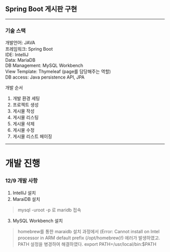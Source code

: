 ## Spring Boot 게시판 구현
-------
### 기술 스택

개발언어: JAVA<br>
프레임워크: Spring Boot<br>
IDE: IntelliJ<br>
Data: MariaDB<br>
DB Management: MySQL Workbench<br>
View Template: Thymeleaf (page를 담당해주는 역할) <br>
DB access: Java persistence API, JPA<br>


개발 순서
1. 개발 환경 세팅
2. 프로젝트 생성
3. 게시물 작성
4. 게시물 리스팅
5. 게시물 삭제
6. 게시물 수정
7. 게시물 리스트 페이징


----------
# 개발 진행

### 12/9 개발 사항
1. IntelliJ 설치
2. MaraiDB 설치
> mysql -uroot -p 로 maridb 접속
3. MySQL Workbench 설치
> homebrew를 통한 maraidb 설치 과정에서 (Error: Cannot install on Intel processor in ARM default prefix (/opt/homebrew)!) 에러가 발생하였고.<br>
> PATH 설정을 병경하여 해결하였다. export PATH=/usr/local/bin:$PATH
